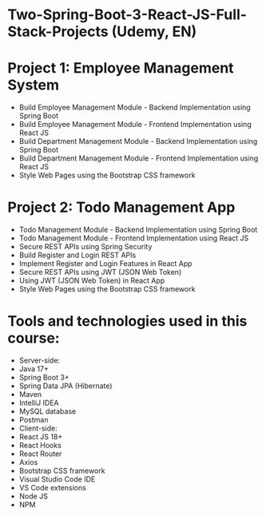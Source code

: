 # Two-Spring-Boot-3-React-JS-Full-Stack-Projects (Udemy, EN)

# Project 1: Employee Management System

- Build Employee Management Module - Backend Implementation using Spring Boot
- Build Employee Management Module - Frontend Implementation using React JS
- Build Department Management Module - Backend Implementation using Spring Boot
- Build Department Management Module - Frontend Implementation using React JS
- Style Web Pages using the Bootstrap CSS framework


# Project 2: Todo Management App

- Todo Management Module - Backend Implementation using Spring Boot
- Todo Management Module - Frontend Implementation using React JS
- Secure REST APIs using Spring Security
- Build Register and Login REST APIs
- Implement Register and Login Features in React App
- Secure REST APIs using JWT (JSON Web Token)
- Using JWT (JSON Web Token) in React App
- Style Web Pages using the Bootstrap CSS framework


# Tools and technologies used in this course:

- Server-side:
- Java 17+
- Spring Boot 3+
- Spring Data JPA (Hibernate)
- Maven
- IntelliJ IDEA
- MySQL database
- Postman
- Client-side:
- React JS 18+
- React Hooks
- React Router
- Axios
- Bootstrap CSS framework
- Visual Studio Code IDE
- VS Code extensions
- Node JS
- NPM
